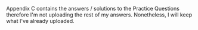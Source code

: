 Appendix C contains the answers / solutions to the Practice Questions therefore I'm not uploading the rest of my answers. Nonetheless, I will keep what I've already uploaded.

